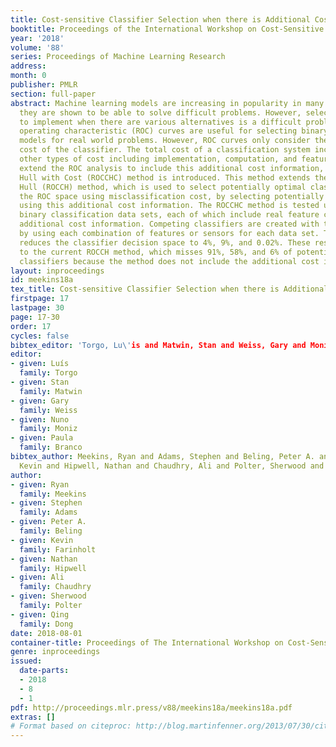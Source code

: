 ```yaml
---
title: Cost-sensitive Classifier Selection when there is Additional Cost Information
booktitle: Proceedings of the International Workshop on Cost-Sensitive Learning (COST2018)
year: '2018'
volume: '88'
series: Proceedings of Machine Learning Research
address: 
month: 0
publisher: PMLR
section: full-paper
abstract: Machine learning models are increasing in popularity in many domains as
  they are shown to be able to solve difficult problems. However, selecting a model
  to implement when there are various alternatives is a difficult problem. Receiver
  operating characteristic (ROC) curves are useful for selecting binary classification
  models for real world problems. However, ROC curves only consider the misclassification
  cost of the classifier. The total cost of a classification system includes various
  other types of cost including implementation, computation, and feature costs. To
  extend the ROC analysis to include this additional cost information, the ROC Convex
  Hull with Cost (ROCCHC) method is introduced. This method extends the ROC Convex
  Hull (ROCCH) method, which is used to select potentially optimal classifiers in
  the ROC space using misclassification cost, by selecting potentially optimal classifiers
  using this additional cost information. The ROCCHC method is tested using three
  binary classification data sets, each of which include real feature costs as the
  additional cost information. Competing classifiers are created with the CART algorithm
  by using each combination of features or sensors for each data set. The ROCCHC method
  reduces the classifier decision space to 4%, 9%, and 0.02%. These results are compared
  to the current ROCCH method, which misses 91%, 58%, and 6% of potentially optimal
  classifiers because the method does not include the additional cost information.
layout: inproceedings
id: meekins18a
tex_title: Cost-sensitive Classifier Selection when there is Additional Cost Information
firstpage: 17
lastpage: 30
page: 17-30
order: 17
cycles: false
bibtex_editor: 'Torgo, Lu\'is and Matwin, Stan and Weiss, Gary and Moniz, Nuno and Branco, Paula'
editor: 
- given: Luís
  family: Torgo
- given: Stan
  family: Matwin
- given: Gary
  family: Weiss
- given: Nuno
  family: Moniz
- given: Paula
  family: Branco
bibtex_author: Meekins, Ryan and Adams, Stephen and Beling, Peter A. and Farinholt,
  Kevin and Hipwell, Nathan and Chaudhry, Ali and Polter, Sherwood and Dong, Qing
author:
- given: Ryan
  family: Meekins
- given: Stephen
  family: Adams
- given: Peter A.
  family: Beling
- given: Kevin
  family: Farinholt
- given: Nathan
  family: Hipwell
- given: Ali
  family: Chaudhry
- given: Sherwood
  family: Polter
- given: Qing
  family: Dong
date: 2018-08-01
container-title: Proceedings of The International Workshop on Cost-Sensitive Learning
genre: inproceedings
issued:
  date-parts:
  - 2018
  - 8
  - 1
pdf: http://proceedings.mlr.press/v88/meekins18a/meekins18a.pdf
extras: []
# Format based on citeproc: http://blog.martinfenner.org/2013/07/30/citeproc-yaml-for-bibliographies/
---
```

